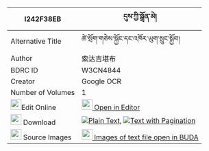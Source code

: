 |I242F38EB|དུས་ཀྱི་སྒྲོན་མེ། 
| --- | --- 
|Alternative Title |ཚེ་སྲོག་གཅེས་སྐྱོང་དང་འཁོར་ཡུག་སྲུང་སྐྱོབ།
|Author| 索达吉堪布
|BDRC ID | W3CN4844
|Creator | Google OCR
|Number of Volumes| 1
|<img width="25" src="https://img.icons8.com/color/25/000000/edit-property.png">Edit Online| [<img width="25" src="https://avatars.githubusercontent.com/u/45091458?s=200&v=4"> Open in Editor](http://editor.openpecha.org/I242F38EB)
|<img width="25" src="https://img.icons8.com/fluent/48/000000/download-2.png"/>  Download | [![](https://img.icons8.com/color/20/000000/txt.png)Plain Text](https://github.com/Openpecha/I242F38EB/releases/download/v1/du_kyi_dronme_plain_I242F38EB.zip), [![](https://img.icons8.com/color/20/000000/txt.png)Text with Pagination](https://github.com/Openpecha/I242F38EB/releases/download/v1/du_kyi_dronme_pages_I242F38EB.zip)
|<img width="25" src="https://img.icons8.com/plasticine/100/000000/pictures-folder.png"/>  Source Images | [<img width="25" src="https://library.bdrc.io/icons/BUDA-small.svg"> Images of text file open in BUDA](https://library.bdrc.io/show/bdr:W3CN4844)